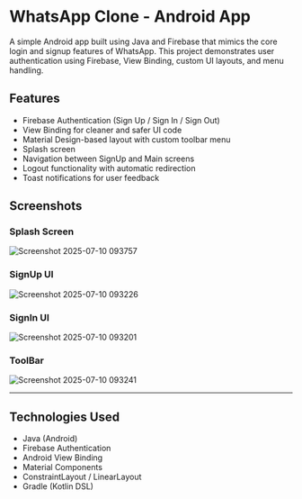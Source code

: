 # WhatsApp Clone - Android App

A simple Android app built using Java and Firebase that mimics the core login and signup features of WhatsApp. This project demonstrates user authentication using Firebase, View Binding, custom UI layouts, and menu handling.



##  Features

- Firebase Authentication (Sign Up / Sign In / Sign Out)
- View Binding for cleaner and safer UI code
- Material Design-based layout with custom toolbar menu
- Splash screen 
- Navigation between SignUp and Main screens
- Logout functionality with automatic redirection
- Toast notifications for user feedback


##  Screenshots


### Splash Screen
![Screenshot 2025-07-10 093757](https://github.com/user-attachments/assets/5cb46605-9026-4d0d-bd01-084e9e0ed362)

### SignUp UI
![Screenshot 2025-07-10 093226](https://github.com/user-attachments/assets/838c14ba-0d5a-4196-b71e-12aa663cdffb)

### SignIn UI
![Screenshot 2025-07-10 093201](https://github.com/user-attachments/assets/2e29142e-2584-4334-95df-aadaf37806fb)

### ToolBar
![Screenshot 2025-07-10 093241](https://github.com/user-attachments/assets/b5a3b5fc-eb9c-4093-972b-9bbe64d6c5bd)





---

##  Technologies Used

- Java (Android)
- Firebase Authentication
- Android View Binding
- Material Components
- ConstraintLayout / LinearLayout
- Gradle (Kotlin DSL)


